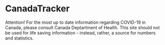 # CanadaTracker

Attention! For the most up to date information regarding COVID-19 in Canada, please consult Canada Deptartment of Health. This site should not be used for life saving information - instead, rather, a source for numbers and statistics.

